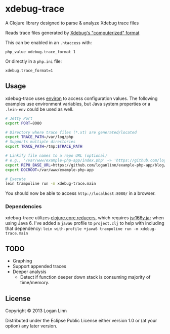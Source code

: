 # xdebug-trace

A Clojure library designed to parse & analyze Xdebug trace files

Reads trace files generated by [Xdebug's "computerized"
format](http://xdebug.org/docs/all_settings#trace_format)

This can be enabled in an `.htaccess` with:

```
php_value xdebug.trace_format 1
```

Or directly in a `php.ini` file:

```
xdebug.trace_format=1
```

## Usage

xdebug-trace uses [environ](https://github.com/weavejester/environ) to access
configuration values. The following examples use environment variables, but
Java system properties or a `.lein-env` could be used as well.

```bash
# Jetty Port
export PORT=8080

# Directory where trace files (*.xt) are generated/located
export TRACE_PATH=/var/log/php
# Supports multiple directories
export TRACE_PATH=/tmp:$TRACE_PATH

# Linkify file names to a repo URL (optional)
# e.g., '/var/www/example-php-app/index.php' ~> 'https://github.com/loganlinn/example-php-app/blog/master/index.php'
export REPO_BASE_URL=https://github.com/loganlinn/example-php-app/blog/master
export DOCROOT=/var/www/example-php-app

# Execute
lein trampoline run -m xdebug-trace.main
```

You should now be able to access `http://localhost:8080/` in a browser.

### Dependencies

xdebug-trace utilizes [clojure.core.reducers](http://clojure.org/reducers),
which requires
[jsr166y.jar](http://gee.cs.oswego.edu/dl/concurrency-interest/) when
using Java 6. I've added a `java6` profile to `project.clj` to help with
including that dependency: `lein with-profile +java6 trampoline run -m xdebug-trace.main`

## TODO

*   Graphing
*   Support appended traces
*   Deeper analysis
    *   Detect if function deeper down stack is consuming majority of
        time/memory.

## License

Copyright © 2013 Logan Linn

Distributed under the Eclipse Public License either version 1.0 or (at
your option) any later version.
